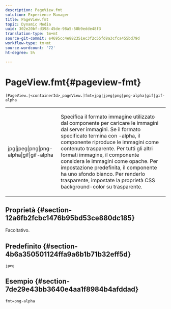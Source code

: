 ```yaml
---
description: PageView.fmt
solution: Experience Manager
title: PageView.fmt
topic: Dynamic Media
uuid: 302e20bf-d398-45de-98a5-58b9edde48f3
translation-type: tm+mt
source-git-commit: e4695cc4e882351ec3f2c55fd8a3cfca455bd79d
workflow-type: tm+mt
source-wordcount: '72'
ht-degree: 5%

---
```



# PageView.fmt{#pageview-fmt}

`[PageView.|<containerId>_pageView.]fmt=jpg|jpeg|png|png-alpha|gif|gif-alpha`

<table id="table_8629FDB399124A57B8026E46687D0BC2"> 
 <tbody> 
  <tr> 
   <td colname="col1"> <p> <span class="codeph"> jpg|jpeg|png|png-alpha|gif|gif-alpha</span> </p> </td> 
   <td colname="col2"> <p> Specifica il formato immagine utilizzato dal componente per caricare le immagini dal server immagini. Se il formato specificato termina con <span class="codeph"> -alpha</span>, il componente riproduce le immagini come contenuto trasparente. Per tutti gli altri formati immagine, il componente considera le immagini come opache. Per impostazione predefinita, il componente ha uno sfondo bianco. Per renderlo trasparente, impostate la proprietà CSS <span class="codeph"> background-color</span> su <span class="codeph"> trasparente</span>. </p> </td> 
  </tr> 
 </tbody> 
</table>

## Proprietà {#section-12a6fb2fcbc1476b95bd53ce880dc185}

Facoltativo.

## Predefinito {#section-4b6a350501124ffa9a6b1b71b32eff5d}

`jpeg`

## Esempio {#section-7de29e43bb3640e4aa1f8984b4afddad}

`fmt=png-alpha`
